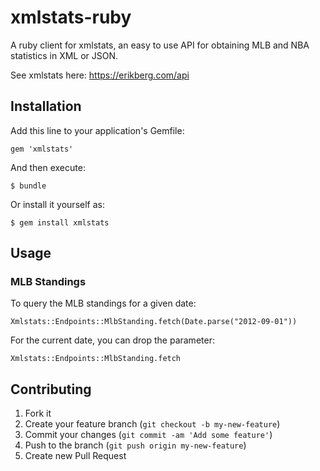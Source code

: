 xmlstats-ruby
=============

A ruby client for xmlstats, an easy to use API for obtaining MLB and NBA statistics in XML or JSON.

See xmlstats here: https://erikberg.com/api

Installation
------------

Add this line to your application's Gemfile:

    gem 'xmlstats'

And then execute:

    $ bundle

Or install it yourself as:

    $ gem install xmlstats

Usage
-----

### MLB Standings ###

To query the MLB standings for a given date:

    Xmlstats::Endpoints::MlbStanding.fetch(Date.parse("2012-09-01"))

For the current date, you can drop the parameter:

    Xmlstats::Endpoints::MlbStanding.fetch

Contributing
------------

1. Fork it
2. Create your feature branch (`git checkout -b my-new-feature`)
3. Commit your changes (`git commit -am 'Add some feature'`)
4. Push to the branch (`git push origin my-new-feature`)
5. Create new Pull Request
